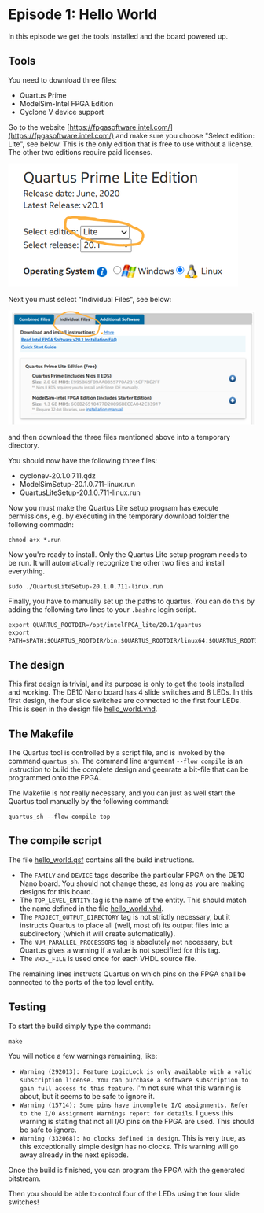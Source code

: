 # Episode 1: Hello World

In this episode we get the tools installed and the board powered up.

## Tools
You need to download three files:
* Quartus Prime
* ModelSim-Intel FPGA Edition
* Cyclone V device support

Go to the website
[https://fpgasoftware.intel.com/](https://fpgasoftware.intel.com/) and make
sure you choose "Select edition: Lite", see below. This is the only edition
that is free to use without a license. The other two editions require paid
licenses.

![Edition: Lite](edition_lite.png "Edition: Lite")

Next you must select "Individual Files", see below:

![Individual Files](individual_files.png "Individual Files")

and then download the three files mentioned above into a temporary directory.

You should now have the following three files:
* cyclonev-20.1.0.711.qdz
* ModelSimSetup-20.1.0.711-linux.run
* QuartusLiteSetup-20.1.0.711-linux.run

Now you must make the Quartus Lite setup program has execute permissions, e.g.
by executing in the temporary download folder the following commadn:

```
chmod a+x *.run
```

Now you're ready to install. Only the Quartus Lite setup program needs to be
run. It will automatically recognize the other two files and install
everything.

```
sudo ./QuartusLiteSetup-20.1.0.711-linux.run
```

Finally, you have to manually set up the paths to quartus. You can do this by adding
the following two lines to your `.bashrc` login script.

```
export QUARTUS_ROOTDIR=/opt/intelFPGA_lite/20.1/quartus
export PATH=$PATH:$QUARTUS_ROOTDIR/bin:$QUARTUS_ROOTDIR/linux64:$QUARTUS_ROOTDIR/../qsys/bin:$QUARTUS_ROOTDIR/sopc_builder/bin:$QUARTUS_ROOTDIR/sopc_builder/model/bin
```


## The design
This first design is trivial, and its purpose is only to get the tools
installed and working.  The DE10 Nano board has 4 slide switches and 8 LEDs. In
this first design, the four slide switches are connected to the first four
LEDs. This is seen in the design file [hello_world.vhd](hello_world.vhd).

## The Makefile
The Quartus tool is controlled by a script file, and is invoked by the command
`quartus_sh`. The command line argument `--flow compile` is an instruction to
build the complete design and geenrate a bit-file that can be programmed onto
the FPGA.

The Makefile is not really necessary, and you can just as well start the Quartus
tool manually by the following command:

```
quartus_sh --flow compile top
```

## The compile script
The file [hello_world.qsf](hello_world.qsf) contains all the build instructions.

* The `FAMILY` and `DEVICE` tags describe the particular FPGA on the DE10 Nano
  board. You should not change these, as long as you are making designs for
  this board.
* The `TOP_LEVEL_ENTITY` tag is the name of the entity. This should match the
  name defined in the file [hello_world.vhd](hello_world.vhd).
* The `PROJECT_OUTPUT_DIRECTORY` tag is not strictly necessary, but it
  instructs Quartus to place all (well, most of) its output files into a
  subdirectory (which it will create automatically).
* The `NUM_PARALLEL_PROCESSORS` tag is absolutely not necessary, but Quartus
  gives a warning if a value is not specified for this tag.
* The `VHDL_FILE` is used once for each VHDL source file.

The remaining lines instructs Quartus on which pins on the FPGA shall be
connected to the ports of the top level entity.

## Testing
To start the build simply type the command:

```
make
```

You will notice a few warnings remaining, like:
* `Warning (292013): Feature LogicLock is only available with a valid
  subscription license. You can purchase a software subscription to gain full
  access to this feature`. I'm not sure what this warning is about, but it seems
  to be safe to ignore it.
* `Warning (15714): Some pins have incomplete I/O assignments. Refer to the I/O
  Assignment Warnings report for details`. I guess this warning is stating that
  not all I/O pins on the FPGA are used. This should be safe to ignore.
* `Warning (332068): No clocks defined in design`. This is very true, as this
  exceptionally simple design has no clocks. This warning will go away already
  in the next episode.


Once the build is finished, you can program the FPGA with the generated bitstream.

Then you should be able to control four of the LEDs using the four slide switches!

